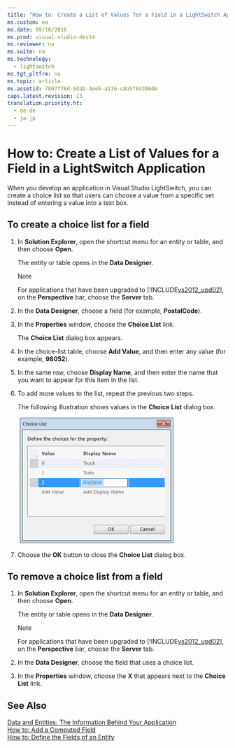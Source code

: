 ```yaml
---
title: "How to: Create a List of Values for a Field in a LightSwitch Application"
ms.custom: na
ms.date: 09/18/2016
ms.prod: visual-studio-dev14
ms.reviewer: na
ms.suite: na
ms.technology: 
  - lightswitch
ms.tgt_pltfrm: na
ms.topic: article
ms.assetid: 7807f76d-9dab-4ee5-a116-c8a5f64396de
caps.latest.revision: 13
translation.priority.ht: 
  - de-de
  - ja-jp
---
```

# How to: Create a List of Values for a Field in a LightSwitch Application
When you develop an application in Visual Studio LightSwitch, you can create a choice list so that users can choose a value from a specific set instead of entering a value into a text box.  
  
##  <a name="Creating"></a> To create a choice list for a field  
  
1.  In **Solution Explorer**, open the shortcut menu for an entity or table, and then choose **Open**.  
  
     The entity or table opens in the **Data Designer**.  
  
    > [!NOTE]
    >  For applications that have been upgraded to [!INCLUDE[vs2012_upd02](../vs140/includes/vs2012_upd02_md.md)], on the **Perspective** bar, choose the **Server** tab.  
  
2.  In the **Data Designer**, choose a field (for example, **PostalCode**).  
  
3.  In the **Properties** window, choose the **Choice List** link.  
  
     The **Choice List** dialog box appears.  
  
4.  In the choice-list table, choose **Add Value**, and then enter any value (for example, **98052**).  
  
5.  In the same row, choose **Display Name**, and then enter the name that you want to appear for this item in the list.  
  
6.  To add more values to the list, repeat the previous two steps.  
  
     The following illustration shows values in the **Choice List** dialog box.  
  
     ![The completed choice list](../vs140/media/LS_ChoiceList.PNG "LS_ChoiceList")  
  
7.  Choose the **OK** button to close the **Choice List** dialog box.  
  
##  <a name="Removing"></a> To remove a choice list from a field  
  
1.  In **Solution Explorer**, open the shortcut menu for an entity or table, and then choose **Open**.  
  
     The entity or table opens in the **Data Designer**.  
  
    > [!NOTE]
    >  For applications that have been upgraded to [!INCLUDE[vs2012_upd02](../vs140/includes/vs2012_upd02_md.md)], on the **Perspective** bar, choose the **Server** tab.  
  
2.  In the **Data Designer**, choose the field that uses a choice list.  
  
3.  In the **Properties** window, choose the **X** that appears next to the **Choice List** link.  
  
## See Also  
 [Data and Entities: The Information Behind Your Application](../vs140/Data--The-Information-Behind-Your-Application.md)   
 [How to: Add a Computed Field](../vs140/How-to--Add-a-Computed-Field-in-a-LightSwitch-Database.md)   
 [How to: Define the Fields of an Entity](../vs140/How-to--Define-Data-Fields-in-a-LightSwitch-Database.md)